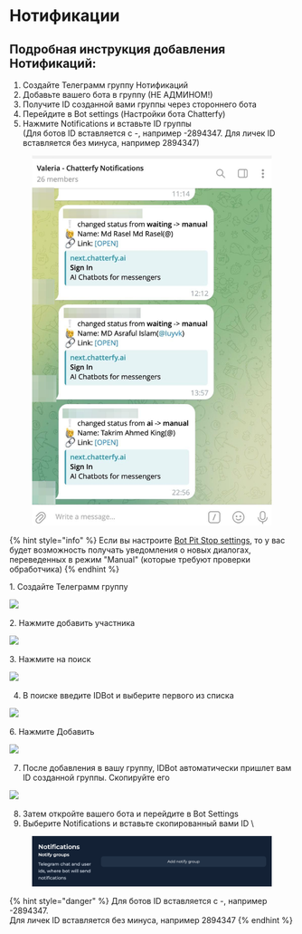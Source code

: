 # Нотификации

## Подробная инструкция добавления Нотификаций:

1. Создайте Телеграмм группу Нотификаций&#x20;
2. Добавьте вашего бота в группу (НЕ АДМИНОМ!)
3. Получите ID созданной вами группы через стороннего бота
4. Перейдите в Bot settings (Настройки бота Chatterfy)&#x20;
5. Нажмите Notifications и вставьте ID группы \
   (Для ботов ID вставляется с -, например -2894347. Для личек ID вставляется без минуса, например 2894347)

<figure><img src="../../../.gitbook/assets/image (222).png" alt=""><figcaption></figcaption></figure>

{% hint style="info" %}
Если вы настроите [Bot Pit Stop settings](bot-pit-stop.md), то у вас будет возможность получать уведомления о новых диалогах, переведенных в режим "Manual" (которые требуют проверки обработчика)
{% endhint %}



1\. Cоздайте Телеграмм группу&#x20;

![](https://ajeuwbhvhr.cloudimg.io/colony-recorder.s3.amazonaws.com/files/2024-11-21/286d97f4-7f20-4626-9f38-0af4896997ce/user_cropped_screenshot.jpeg?tl_px=0,0\&br_px=1241,961\&force_format=jpeg\&q=100\&width=1120.0\&wat=1\&wat_opacity=1\&wat_gravity=northwest\&wat_url=https://colony-recorder.s3.amazonaws.com/images/watermarks/EAB308_standard.png\&wat_pad=334,80)

2\. Нажмите добавить участника

![](https://ajeuwbhvhr.cloudimg.io/colony-recorder.s3.amazonaws.com/files/2024-11-21/14ff3a7b-b1e0-43ef-9f9d-fef96ce51602/user_cropped_screenshot.jpeg?tl_px=0,185\&br_px=1221,1146\&force_format=jpeg\&q=100\&width=1120.0\&wat=1\&wat_opacity=1\&wat_gravity=northwest\&wat_url=https://colony-recorder.s3.amazonaws.com/images/watermarks/EAB308_standard.png\&wat_pad=790,404)

3\. Нажмите на поиск&#x20;

![](https://ajeuwbhvhr.cloudimg.io/colony-recorder.s3.amazonaws.com/files/2024-11-21/c024525c-b6c7-46cd-bdd6-ee2d1d998b77/user_cropped_screenshot.jpeg?tl_px=0,0\&br_px=1203,961\&force_format=jpeg\&q=100\&width=1120.0\&wat=1\&wat_opacity=1\&wat_gravity=northwest\&wat_url=https://colony-recorder.s3.amazonaws.com/images/watermarks/EAB308_standard.png\&wat_pad=406,254)

4. В поиске введите IDBot и выберите первого из списка&#x20;

![](https://ajeuwbhvhr.cloudimg.io/colony-recorder.s3.amazonaws.com/files/2024-11-21/ea70191e-f60e-4392-9106-ba1560e8ffc7/user_cropped_screenshot.jpeg?tl_px=0,0\&br_px=1213,961\&force_format=jpeg\&q=100\&width=1120.0\&wat=1\&wat_opacity=1\&wat_gravity=northwest\&wat_url=https://colony-recorder.s3.amazonaws.com/images/watermarks/EAB308_standard.png\&wat_pad=361,342)

6\. Нажмите Добавить

![](https://ajeuwbhvhr.cloudimg.io/colony-recorder.s3.amazonaws.com/files/2024-11-21/e03ffd1e-5875-4381-9bf6-990a23684b7c/user_cropped_screenshot.jpeg?tl_px=0,545\&br_px=1221,1507\&force_format=jpeg\&q=100\&width=1120.0\&wat=1\&wat_opacity=1\&wat_gravity=northwest\&wat_url=https://colony-recorder.s3.amazonaws.com/images/watermarks/EAB308_standard.png\&wat_pad=733,710)

7. После добавления в вашу группу, IDBot автоматически пришлет вам ID созданной группы. Скопируйте его&#x20;

![](https://ajeuwbhvhr.cloudimg.io/colony-recorder.s3.amazonaws.com/files/2024-11-21/ef7421fa-e011-45c5-ba48-177f43566f84/user_cropped_screenshot.jpeg?tl_px=0,568\&br_px=1231,1530\&force_format=jpeg\&q=100\&width=1120.0\&wat=1\&wat_opacity=1\&wat_gravity=northwest\&wat_url=https://colony-recorder.s3.amazonaws.com/images/watermarks/EAB308_standard.png\&wat_pad=782,498)

8. Затем откройте вашего бота и перейдите в Bot Settings
9. Выберите Notifications и вставьте скопированный вами ID \


<figure><img src="../../../.gitbook/assets/image (224).png" alt=""><figcaption></figcaption></figure>

{% hint style="danger" %}
Для ботов ID вставляется с -, например -2894347. \
Для личек ID вставляется без минуса, например 2894347
{% endhint %}
